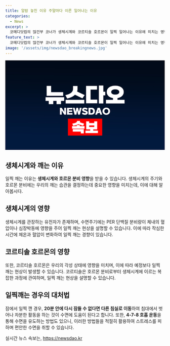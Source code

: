 ```yaml
---
title: 알람 놓친 이유 주말마다 이른 일어나는 이유
categories:
  - News
excerpt: >
  코메디닷컴의 많건부 코너가 생체시계와 코르티솔 호르몬이 일찍 일어나는 이유에 미치는 영향을 알려줍니다. 생체시계의 주기와 PER 단백질이 졸음과 각성을 조절하고, 코르티솔 호르몬은 본능적인 깨는 과정에 관여합니다. 이러한 현상이 건강에 이상이 있는 것은 아니지만, 잠에 재일하는 상황을 피하기 위해 활동이 권유됩니다. 다양한 방법으로 수면을 유도하여 스트레스 없이 자는 방법을 제안합니다.
feature_text: >
  코메디닷컴의 많건부 코너가 생체시계와 코르티솔 호르몬이 일찍 일어나는 이유에 미치는 영향을 알려줍니다. 생체시계의 주기와 PER 단백질이 졸음과 각성을 조절하고, 코르티솔 호르몬은 본능적인 깨는 과정에 관여합니다. 이러한 현상이 건강에 이상이 있는 것은 아니지만, 잠에 재일하는 상황을 피하기 위해 활동이 권유됩니다. 다양한 방법으로 수면을 유도하여 스트레스 없이 자는 방법을 제안합니다.
image: '/assets/img/newsdao_breakingnews.jpg'
---
```


<p><img src="/assets/img/newsdao_breakingnews.jpg" alt="firstkoreanews 속보" /></p>

<h2 data-ke-size="size26">생체시계와 깨는 이유</h2>

<p data-ke-size="size16">일찍 깨는 이유는 <b>생체시계와 호르몬 분비 영향</b>을 받을 수 있습니다. 생체시계의 주기와 호르몬 분비에는 우리의 깨는 습관을 결정하는데 중요한 영향을 미치는데, 이에 대해 알아봅시다.</p>

<h2 data-ke-size="size26">생체시계의 영향</h2>

<p data-ke-size="size16">생체시계를 관장하는 유전자가 존재하며, 수면주기에는 PER 단백질 분비량이 체내의 혈압이나 심장박동에 영향을 주어 일찍 깨는 현상을 설명할 수 있습니다. 이에 따라 작심한 시간에 체온과 혈압이 변화하여 일찍 깨는 경향이 있습니다.</p>

<h2 data-ke-size="size26">코르티솔 호르몬의 영향</h2>

<p data-ke-size="size16">또한, 코르티솔 호르몬은 우리의 각성 상태에 영향을 미치며, 이에 따라 예정보다 일찍 깨는 현상이 발생할 수 있습니다. 코르티솔은 호르몬 분비로부터 생체시계에 이르는 복잡한 과정에 관여하며, 일찍 깨는 현상을 설명할 수 있습니다.</p> 

<h2 data-ke-size="size26">일찍깨는 경우의 대처법</h2>

<p data-ke-size="size16">잠에서 일찍 깬 경우, <b>20분 안에 다시 잠들 수 없다면 다른 침실로 이동</b>하여 침대에서 벗어나 차분한 활동을 하는 것이 수면에 도움이 된다고 합니다. 또한, <b>4-7-8 호흡 운동</b>을 통해 수면을 유도하는 방법도 있으니, 이러한 방법들을 적절히 활용하여 스트레스를 피하며 편안한 수면을 취할 수 있습니다.</p>
실시간 뉴스 속보는, <a href="https://newsdao.kr" rel="dofollow">https://newsdao.kr</a>


